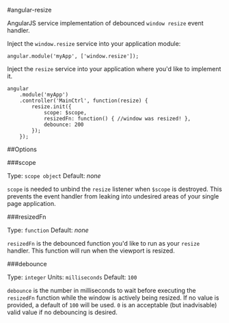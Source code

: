 #angular-resize

AngularJS service implementation of debounced `window resize` event handler.

Inject the `window.resize` service into your application module:

```
angular.module('myApp', ['window.resize']);
```

Inject the `resize` service into your application where you'd like to implement it.

```
angular
	.module('myApp')
	.controller('MainCtrl', function(resize) {
		resize.init({
			scope: $scope,
			resizedFn: function() { //window was resized! },
			debounce: 200
		});
	});
```

##Options

###scope

Type: `scope object`
Default: *none*

`scope` is needed to unbind the `resize` listener when `$scope` is destroyed. This prevents the event handler from 
leaking into undesired areas of your single page application.

###resizedFn

Type: `function`
Default: *none*

`resizedFn` is the debounced function you'd like to run as your `resize` handler. This function will run when the 
viewport is resized.

###debounce

Type: `integer`
Units: `milliseconds`
Default: `100`

`debounce` is the number in milliseconds to wait before executing the `resizedFn` function while the window is 
actively being resized. If no value is provided, a default of `100` will be used. `0` is an acceptable (but 
inadvisable) valid value if no debouncing is desired.
